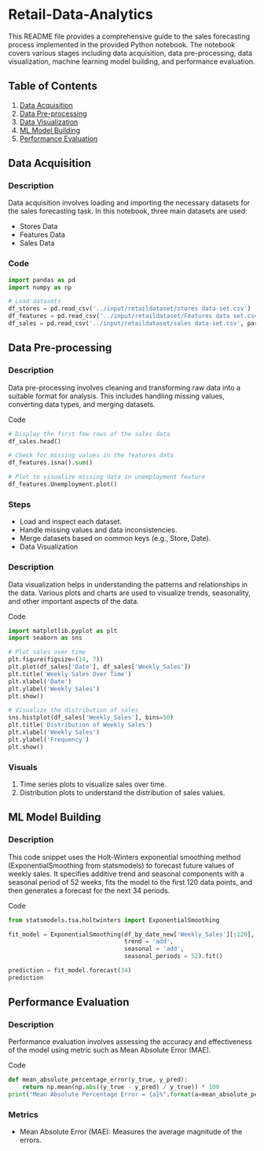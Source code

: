 # Retail-Data-Analytics

This README file provides a comprehensive guide to the sales forecasting process implemented in the provided Python notebook. The notebook covers various stages including data acquisition, data pre-processing, data visualization, machine learning model building, and performance evaluation.

## Table of Contents
1. [Data Acquisition](#data-acquisition)
2. [Data Pre-processing](#data-pre-processing)
3. [Data Visualization](#data-visualization)
4. [ML Model Building](#ml-model-building)
5. [Performance Evaluation](#performance-evaluation)

## Data Acquisition

### Description
Data acquisition involves loading and importing the necessary datasets for the sales forecasting task. In this notebook, three main datasets are used:
- Stores Data
- Features Data
- Sales Data

### Code
```python
import pandas as pd
import numpy as np

# Load datasets
df_stores = pd.read_csv('../input/retaildataset/stores data-set.csv')
df_features = pd.read_csv('../input/retaildataset/Features data set.csv', parse_dates=['Date'])
df_sales = pd.read_csv('../input/retaildataset/sales data-set.csv', parse_dates=['Date'])
```
## Data Pre-processing
### Description
Data pre-processing involves cleaning and transforming raw data into a suitable format for analysis. This includes handling missing values, converting data types, and merging datasets.

Code
```python
# Display the first few rows of the sales data
df_sales.head()

# Check for missing values in the features data
df_features.isna().sum()

# Plot to visualize missing data in unemployment feature
df_features.Unemployment.plot()
```
### Steps
- Load and inspect each dataset.
- Handle missing values and data inconsistencies.
- Merge datasets based on common keys (e.g., Store, Date).
- Data Visualization
### Description
Data visualization helps in understanding the patterns and relationships in the data. Various plots and charts are used to visualize trends, seasonality, and other important aspects of the data.

Code
```python
import matplotlib.pyplot as plt
import seaborn as sns

# Plot sales over time
plt.figure(figsize=(14, 7))
plt.plot(df_sales['Date'], df_sales['Weekly_Sales'])
plt.title('Weekly Sales Over Time')
plt.xlabel('Date')
plt.ylabel('Weekly Sales')
plt.show()

# Visualize the distribution of sales
sns.histplot(df_sales['Weekly_Sales'], bins=50)
plt.title('Distribution of Weekly Sales')
plt.xlabel('Weekly Sales')
plt.ylabel('Frequency')
plt.show()
```
### Visuals
1. Time series plots to visualize sales over time.
2. Distribution plots to understand the distribution of sales values.
## ML Model Building
### Description
This code snippet uses the Holt-Winters exponential smoothing method (ExponentialSmoothing from statsmodels) to forecast future values of weekly sales. It specifies additive trend and seasonal components with a seasonal period of 52 weeks, fits the model to the first 120 data points, and then generates a forecast for the next 34 periods.

Code
```python
from statsmodels.tsa.holtwinters import ExponentialSmoothing

fit_model = ExponentialSmoothing(df_by_date_new['Weekly_Sales'][:120],
                                 trend = 'add',
                                 seasonal = 'add',
                                 seasonal_periods = 52).fit()

prediction = fit_model.forecast(34)
prediction
```
## Performance Evaluation
### Description
Performance evaluation involves assessing the accuracy and effectiveness of the model using metric such as Mean Absolute Error (MAE).

Code
```python
def mean_absolute_percentage_error(y_true, y_pred): 
    return np.mean(np.abs((y_true - y_pred) / y_true)) * 100
print("Mean Absolute Percentage Error = {a}%".format(a=mean_absolute_percentage_error(df_by_date_new.Weekly_Sales[120:],prediction)))
```
### Metrics
- Mean Absolute Error (MAE): Measures the average magnitude of the errors.
